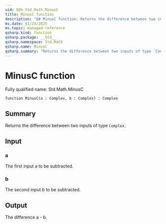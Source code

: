 ```yaml
---
uid: Qdk.Std.Math.MinusC
title: MinusC function
description: "Q# MinusC function: Returns the difference between two inputs of type `Complex`."
ms.date: 01/24/2025
ms.topic: managed-reference
qsharp.kind: function
qsharp.package: __Std__
qsharp.namespace: Std.Math
qsharp.name: MinusC
qsharp.summary: "Returns the difference between two inputs of type `Complex`."
---
```


# MinusC function

Fully qualified name: Std.Math.MinusC

```qsharp
function MinusC(a : Complex, b : Complex) : Complex
```

## Summary
Returns the difference between two inputs of type `Complex`.

## Input
### a
The first input a to be subtracted.
### b
The second input b to be subtracted.

## Output
The difference a - b.
